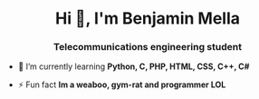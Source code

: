 <h1 align="center">Hi 👋, I'm Benjamin Mella</h1>
<h3 align="center">Telecommunications engineering student</h3>

- 🌱 I’m currently learning **Python, C, PHP, HTML, CSS, C++, C#**

- ⚡ Fun fact **Im a weaboo, gym-rat and programmer LOL**
